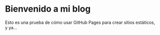 # Bienvenido a mi blog

Esto es una prueba de cómo usar GitHub Pages para crear sitios estáticos, y ya...
